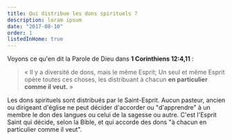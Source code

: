 ```yaml
---
title: Qui distribue les dons spirituels ?
description: loram ipsum
date: "2017-08-10"
order: 1
listedInHome: true
---
```


Voyons ce qu'en dit la Parole de Dieu dans **1 Corinthiens 12:4,11** :

> « Il y a diversité de dons, mais le même Esprit; Un seul et même Esprit opère toutes ces choses, les distribuant à chacun **en particulier comme il veut.** »

Les dons spirituels sont distribués par le Saint-Esprit. Aucun pasteur, ancien ou dirigeant d'église ne peut décider d'accorder ou "d'apprendre" à un membre le don des langues ou celui de la sagesse ou autre. C'est l'Esprit Saint qui décide, selon la Bible, et qui accorde des dons "à chacun en particulier comme il veut".